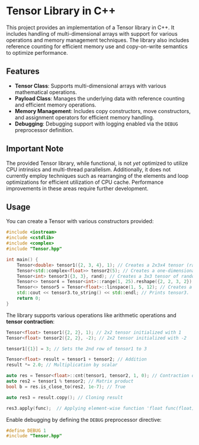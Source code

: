 # Tensor Library in C++

This project provides an implementation of a Tensor library in C++. It includes handling of multi-dimensional arrays with support for various operations and memory management techniques. The library also includes reference counting for efficient memory use and copy-on-write semantics to optimize performance.


## Features

- **Tensor Class**: Supports multi-dimensional arrays with various mathematical operations.
- **Payload Class**: Manages the underlying data with reference counting and efficient memory operations.
- **Memory Management**: Includes copy constructors, move constructors, and assignment operators for efficient memory handling.
- **Debugging**: Debugging support with logging enabled via the `DEBUG` preprocessor definition.

## Important Note
The provided Tensor library, while functional, is not *yet* optimized to utilize CPU intrinsics and multi-thread parallelism. Additionally, it does not currently employ techniques such as rearranging of the elements and loop optimizations for efficient utilization of CPU cache. Performance improvements in these areas require further development.

## Usage

You can create a Tensor with various constructors provided:

```cpp
#include <iostream>
#include <cstdlib>
#include <complex>
#include "Tensor.hpp"

int main() {
    Tensor<double> tensor1({2, 3, 4}, 1); // Creates a 2x3x4 tensor (rank-3) of doubles initialized with 1.
    Tensor<std::complex<float>> tensor2(5); // Creates a one-dimensional tensor of size 5 of complex numbers.
    Tensor<int> tensor3({3, 3}, rand); // Creates a 3x3 tensor of random integers generated by 'int rand(void)' function.
    Tensor<> tensor4 = Tensor<int>::range(1, 25).reshape({2, 2, 3, 2}); // Creates a tensor with a range of values [1-24] and reshapes it to 2x2x3x2.
    Tensor<> tensor5 = Tensor<float>::linspace(1, 5, 12); // Creates a one-dimensional tensor containing 12 linearly spaced numbers between 1 and 5 (inclusive).
    std::cout << tensor3.to_string() << std::endl; // Prints tensor3.
    return 0;
}
```

The library supports various operations like arithmetic operations and **tensor contraction**:

```cpp
Tensor<float> tensor1({2, 2}, 1); // 2x2 tensor initialized with 1
Tensor<float> tensor2({2, 2}, -2); // 2x2 tensor initialized with -2

tensor1[{1}] = 3; // Sets the 2nd row of tensor1 to 3

Tensor<float> result = tensor1 + tensor2; // Addition
result *= 2.0; // Multiplication by scalar

auto res = Tensor<float>::cnt(tensor1, tensor2, 1, 0); // Contraction of 2nd index of tensor1 with 1st index of tensor2
auto res2 = tensor1 % tensor2; // Matrix product
bool b = res.is_close_to(res2, 1e-7); // True

auto res3 = result.copy(); // Cloning result

res3.apply(func);  // Applying element-wise function 'float func(float)' to res3
```

Enable debugging by defining the `DEBUG` preprocessor directive:

```cpp
#define DEBUG 1
#include "Tensor.hpp"
```

